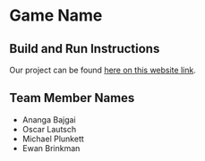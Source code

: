 # Game Name

## Build and Run Instructions

Our project can be found [here on this website link](https://github.com/Euler-s-Theorem/fall-hacks-2022).

## Team Member Names

- Ananga Bajgai
- Oscar Lautsch
- Michael Plunkett
- Ewan Brinkman
